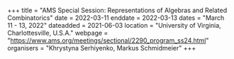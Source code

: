 +++
title = "AMS Special Session: Representations of Algebras and Related Combinatorics"
date = 2022-03-11
enddate = 2022-03-13
dates = "March 11 - 13, 2022"
dateadded = 2021-06-03
location = "University of Virginia, Charlottesville, U.S.A."
webpage = "https://www.ams.org/meetings/sectional/2290_program_ss24.html"
organisers = "Khrystyna Serhiyenko, Markus Schmidmeier"
+++
